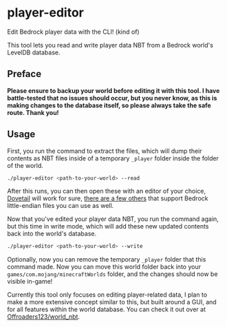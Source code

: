 # player-editor

Edit Bedrock player data with the CLI! (kind of)

This tool lets you read and write player data NBT from a Bedrock world's LevelDB database.

## Preface

**Please ensure to backup your world before editing it with this tool. I have battle-tested that no issues should occur, but you never know, as this is making changes to the database itself, so please always take the safe route. Thank you!**

## Usage

First, you run the command to extract the files, which will dump their contents as NBT files inside of a temporary `_player` folder inside the folder of the world.

```sh
./player-editor <path-to-your-world> --read
```

After this runs, you can then open these with an editor of your choice, [Dovetail](https://offroaders123.github.io/Dovetail/) will work for sure, [there are a few others](https://minecraft.wiki/w/Minecraft_Wiki:Projects/wiki.vg_merge/NBT#Utilities) that support Bedrock little-endian files you can use as well.

Now that you've edited your player data NBT, you run the command again, but this time in write mode, which will add these new updated contents back into the world's database.

```sh
./player-editor <path-to-your-world> --write
```

Optionally, now you can remove the temporary `_player` folder that this command made. Now you can move this world folder back into your `games/com.mojang/minecraftWorlds` folder, and the changes should now be visible in-game!

Currently this tool only focuses on editing player-related data, I plan to make a more extensive concept similar to this, but built around a GUI, and for all features within the world database. You can check it out over at [Offroaders123/world_nbt](https://github.com/Offroaders123/world_nbt).
